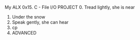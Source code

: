 My ALX 0x15. C - File I/O PROJECT
0. Tread lightly, she is near
1. Under the snow
2. Speak gently, she can hear
3. cp
4. ADVANCED
